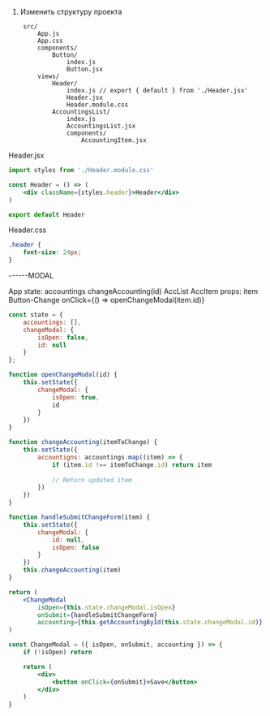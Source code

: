 1. Изменить структуру проекта

```
    src/
        App.js
        App.css
        components/
            Button/
                index.js
                Button.jsx
        views/
            Header/
                index.js // export { default } from './Header.jsx'
                Header.jsx
                Header.module.css
            AccountingsList/
                index.js
                AccountingsList.jsx
                components/
                    AccountingItem.jsx
```

Header.jsx
```jsx
import styles from './Header.module.css'

const Header = () => (
    <div className={styles.header}>Header</div>
)

export default Header
```

Header.css
```css
.header {
    font-size: 24px;
}
```


------MODAL

App
    state: accountings
    changeAccounting(id)
    AccList
        AccItem
            props: item
            Button-Change onClick={() => openChangeModal(item.id)}

```jsx
const state = {
    accountings: [],
    changeModal: {
        isOpen: false,
        id: null
    }
};

function openChangeModal(id) {
    this.setState({
        changeModal: {
            isOpen: true,
            id
        }
    })
}

function changeAccounting(itemToChange) {
    this.setState({
        accountigns: accountings.map((item) => {
            if (item.id !== itemToChange.id) return item
            
            // Return updated item
        })
    })
}

function handleSubmitChangeForm(item) {
    this.setState({
        changeModal: {
            id: null,
            isOpen: false
        }
    })
    this.changeAccounting(item)
}

return (
    <ChangeModal
        isOpen={this.state.changeModal.isOpen}
        onSubmit={handleSubmitChangeForm}
        accounting={this.getAccountingById(this.state.changeModal.id)} />
)
```

```jsx
const ChangeModal = ({ isOpen, onSubmit, accounting }) => {
    if (!isOpen) return

    return (
        <div>
            <button onClick={onSubmit}>Save</button>
        </div>
    )
}
```